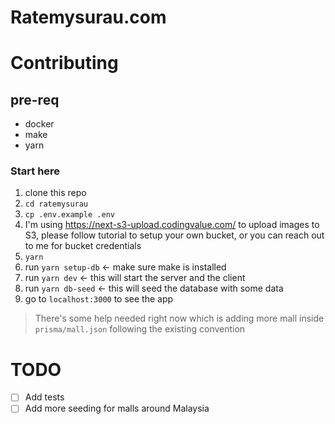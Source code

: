 # Ratemysurau.com

# Contributing

## pre-req

- docker
- make
- yarn

### Start here

1. clone this repo
2. `cd ratemysurau`
3. `cp .env.example .env`
4. I'm using https://next-s3-upload.codingvalue.com/ to upload images to S3, please follow tutorial to setup your own bucket, or you can reach out to me for bucket credentials
5. `yarn`
6. run `yarn setup-db` <- make sure make is installed
7. run `yarn dev` <- this will start the server and the client
8. run `yarn db-seed` <- this will seed the database with some data
9. go to `localhost:3000` to see the app

> There's some help needed right now which is adding more mall inside `prisma/mall.json` following the existing convention

# TODO

- [ ] Add tests
- [ ] Add more seeding for malls around Malaysia

